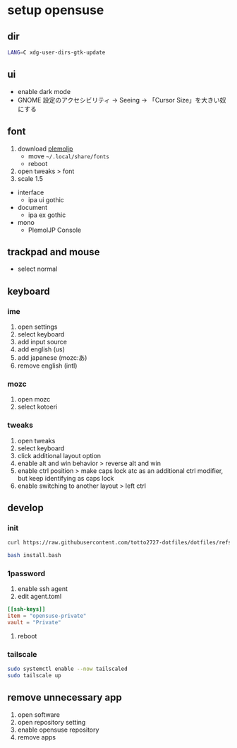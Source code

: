 # setup opensuse

## dir

```bash
LANG=C xdg-user-dirs-gtk-update
```

## ui


- enable dark mode
- GNOME 設定のアクセシビリティ → Seeing → 「Cursor Size」を大きい奴にする

## font

1. download [plemoljp](https://github.com/yuru7/PlemolJP)
    - move `~/.local/share/fonts`
    - reboot
1. open tweaks > font
1. scale 1.5

- interface
    - ipa ui gothic
- document
    - ipa ex gothic
-  mono
    - PlemolJP Console


## trackpad and mouse

- select normal

## keyboard

### ime

1. open settings
1. select keyboard
1. add input source
1. add english (us)
1. add japanese (mozc:あ)
1. remove english (intl)

### mozc

1. open mozc
1. select kotoeri

### tweaks

1. open tweaks
1. select keyboard
1. click additional layout option
1. enable alt and win behavior > reverse alt and win
1. enable ctrl position > make caps lock atc as an additional ctrl modifier, but keep identifying as caps lock
1. enable switching to another layout > left ctrl

## develop

### init

```bash
curl https://raw.githubusercontent.com/totto2727-dotfiles/dotfiles/refs/heads/main/opensuse-private/init.bash

bash install.bash
```

### 1password

1. enable ssh agent
1. edit agent.toml
  ```toml:~/.config/1Password/ssh/agent.toml
  [[ssh-keys]]
  item = "opensuse-private"
  vault = "Private"
  ```
1. reboot

### tailscale

```bash
sudo systemctl enable --now tailscaled
sudo tailscale up
```

## remove unnecessary app

1. open software
1. open repository setting
1. enable opensuse repository
1. remove apps

